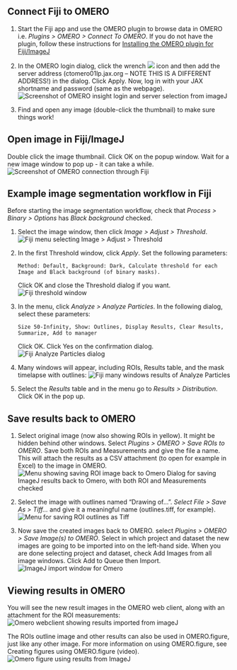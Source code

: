 ## Connect Fiji to OMERO
1. Start the Fiji app and use the OMERO plugin to browse data in OMERO i.e. *Plugins > OMERO > Connect To OMERO*. If you do not have the plugin, follow these instructions for [Installing the OMERO plugin for Fiji/ImageJ](https://omero-guides.readthedocs.io/en/latest/fiji/docs/installation.html)

2. In the OMERO login dialog, click the wrench ![](https://github.com/TheJacksonLaboratory/imaging-applications-documentation/blob/main/omero/images/omero_fiji_inline1.png?raw=true) icon and then add the server address (ctomero01lp.jax.org – NOTE THIS IS A DIFFERENT ADDRESS!) in the dialog. Click Apply. Now, log in with your JAX shortname and password (same as the webpage).
    ![Screenshot of OMERO insight login and server selection from imageJ](https://github.com/TheJacksonLaboratory/imaging-applications-documentation/blob/main/omero/images/omero_fiji_1.png?raw=true)

3. Find and open any image (double-click the thumbnail) to make sure things work!

## Open image in Fiji/ImageJ
Double click the image thumbnail. Click OK on the popup window. Wait for a new image window to pop up - it can take a while.
![Screenshot of OMERO connection through Fiji](https://github.com/TheJacksonLaboratory/imaging-applications-documentation/blob/main/omero/images/omero_fiji_2.png?raw=true)

## Example image segmentation workflow in Fiji
Before starting the image segmentation workflow, check that *Process > Binary > Options* has *Black background* checked.

1. Select the image window, then click *Image > Adjust > Threshold*.
    ![Fiji menu selecting Image > Adjust > Threshold](https://github.com/TheJacksonLaboratory/imaging-applications-documentation/blob/main/omero/images/omero_fiji_3.png?raw=true)

2. In the first Threshold window, click *Apply*. Set the following parameters:

    ```
    Method: Default, Background: Dark, Calculate threshold for each Image and Black background (of binary masks).
    ```

    Click OK and close the Threshold dialog if you want.
    ![Fiji threshold window](https://github.com/TheJacksonLaboratory/imaging-applications-documentation/blob/main/omero/images/omero_fiji_4.png?raw=true)

3.  In the menu, click *Analyze > Analyze Particles*. In the following dialog, select these parameters:
    ```
    Size 50-Infinity, Show: Outlines, Display Results, Clear Results, Summarize, Add to manager
    ```

    Click OK. Click Yes on the confirmation dialog.
    ![Fiji Analyze Particles dialog](https://github.com/TheJacksonLaboratory/imaging-applications-documentation/blob/main/omero/images/omero_fiji_5.png?raw=true)

4. Many windows will appear, including ROIs, Results table, and the mask timelapse with outlines:
    ![Fiji many windows results of Analyze Particles](https://github.com/TheJacksonLaboratory/imaging-applications-documentation/blob/main/omero/images/omero_fiji_6.png?raw=true)

5. Select the *Results* table and in the menu go to *Results > Distribution*. Click OK in the pop up.

## Save results back to OMERO
1. Select original image (now also showing ROIs in yellow). It might be hidden behind other windows. Select *Plugins > OMERO > Save ROIs to OMERO*. Save both ROIs and Measurements and give the file a name. This will attach the results as a CSV attachment (to open for example in Excel) to the image in OMERO.
    ![Menu showing saving ROI image back to Omero Dialog for saving ImageJ results back to Omero, with both ROI and Measurements checked](https://github.com/TheJacksonLaboratory/imaging-applications-documentation/blob/main/omero/images/omero_fiji_7.png?raw=true)

2. Select the image with outlines named “Drawing of...”. *Select File > Save As > Tiff...* and give it a meaningful name (outlines.tiff, for example).
    ![Menu for saving ROI outlines as Tiff](https://github.com/TheJacksonLaboratory/imaging-applications-documentation/blob/main/omero/images/omero_fiji_8.png?raw=true)

3. Now save the created images back to OMERO. select *Plugins > OMERO > Save Image(s) to OMERO*. Select in which project and dataset the new images are going to be imported into on the left-hand side. When you are done selecting project and dataset, check Add Images from all image windows. Click Add to Queue then Import.
    ![ImageJ import window for Omero](https://github.com/TheJacksonLaboratory/imaging-applications-documentation/blob/main/omero/images/omero_fiji_9.png?raw=true)

## Viewing results in OMERO
You will see the new result images in the OMERO web client, along with an attachment for the ROI measurements:
![Omero webclient showing results imported from imageJ](https://github.com/TheJacksonLaboratory/imaging-applications-documentation/blob/main/omero/images/omero_fiji_10.png?raw=true)

The ROIs outline image and other results can also be used in OMERO.figure, just like any other image. For more information on using OMERO.figure, see Creating figures using OMERO.figure (video).
![Omero figure using results from ImageJ](https://github.com/TheJacksonLaboratory/imaging-applications-documentation/blob/main/omero/images/omero_fiji_10.png?raw=true)